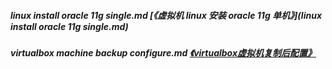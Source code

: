 ﻿
##### linux install oracle 11g  single.md   [《虚拟机 linux 安装 oracle 11g 单机》](linux install oracle 11g  single.md)  

##### virtualbox machine backup configure.md   [《virtualbox虚拟机复制后配置》](virtualbox_machine_backup_configure.md)  
